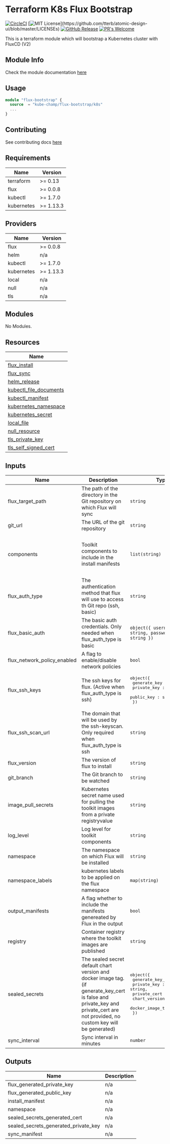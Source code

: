 # Terraform K8s Flux Bootstrap
[![CircleCI](https://circleci.com/gh/kube-champ/terraform-k8s-flux-bootstrap/tree/master.svg?style=shield)](https://circleci.com/gh/kube-champ/terraform-k8s-flux-bootstrap/tree/master) [![MIT License](https://img.shields.io/apm/l/atomic-design-ui.svg?)](https://github.com/tterb/atomic-design-ui/blob/master/LICENSEs) [![GitHub Release](https://img.shields.io/github/release/kube-champ/terraform-k8s-flux-bootstrap.svg?style=flat)]() [![PR's Welcome](https://img.shields.io/badge/PRs-welcome-brightgreen.svg?style=flat)](http://makeapullrequest.com)

This is a terraform module which will bootstrap a Kubernetes cluster with FluxCD (V2)

## Module Info
Check the module documentation [here](https://registry.terraform.io/modules/kube-champ/flux-bootstrap/k8s/latest)

## Usage

```terraform
module "flux-bootstrap" {
  source  = "kube-champ/flux-bootstrap/k8s"
  ...
}
```

## Contributing
See contributing docs [here](./docs/CONTRIBUTING.md)

## Requirements

| Name | Version |
|------|---------|
| terraform | >= 0.13 |
| flux | >= 0.0.8 |
| kubectl | >= 1.7.0 |
| kubernetes | >= 1.13.3 |

## Providers

| Name | Version |
|------|---------|
| flux | >= 0.0.8 |
| helm | n/a |
| kubectl | >= 1.7.0 |
| kubernetes | >= 1.13.3 |
| local | n/a |
| null | n/a |
| tls | n/a |

## Modules

No Modules.

## Resources

| Name |
|------|
| [flux_install](https://registry.terraform.io/providers/fluxcd/flux/latest/docs/data-sources/install) |
| [flux_sync](https://registry.terraform.io/providers/fluxcd/flux/latest/docs/data-sources/sync) |
| [helm_release](https://registry.terraform.io/providers/hashicorp/helm/latest/docs/resources/release) |
| [kubectl_file_documents](https://registry.terraform.io/providers/gavinbunney/kubectl/latest/docs/data-sources/file_documents) |
| [kubectl_manifest](https://registry.terraform.io/providers/gavinbunney/kubectl/latest/docs/resources/manifest) |
| [kubernetes_namespace](https://registry.terraform.io/providers/hashicorp/kubernetes/latest/docs/resources/namespace) |
| [kubernetes_secret](https://registry.terraform.io/providers/hashicorp/kubernetes/latest/docs/resources/secret) |
| [local_file](https://registry.terraform.io/providers/hashicorp/local/latest/docs/data-sources/file) |
| [null_resource](https://registry.terraform.io/providers/hashicorp/null/latest/docs/resources/resource) |
| [tls_private_key](https://registry.terraform.io/providers/hashicorp/tls/latest/docs/resources/private_key) |
| [tls_self_signed_cert](https://registry.terraform.io/providers/hashicorp/tls/latest/docs/resources/self_signed_cert) |

## Inputs

| Name | Description | Type | Default | Required |
|------|-------------|------|---------|:--------:|
| flux\_target\_path | The path of the directory in the Git repository on which Flux will sync | `string` | n/a | yes |
| git\_url | The URL of the git repository | `string` | n/a | yes |
| components | Toolkit components to include in the install manifests | `list(string)` | <pre>[<br>  "source-controller",<br>  "kustomize-controller",<br>  "helm-controller",<br>  "notification-controller"<br>]</pre> | no |
| flux\_auth\_type | The authentication method that flux will use to access th Git repo (ssh, basic) | `string` | `"ssh"` | no |
| flux\_basic\_auth | The basic auth credentials. Only needed when flux\_auth\_type is basic | `object({ username : string, password : string })` | <pre>{<br>  "password": "",<br>  "username": ""<br>}</pre> | no |
| flux\_network\_policy\_enabled | A flag to enable/disable network policies | `bool` | `false` | no |
| flux\_ssh\_keys | The ssh keys for flux. (Active when flux\_auth\_type is ssh) | <pre>object({<br>    generate_key : bool,<br>    private_key : string,<br>    public_key : string,<br>  })</pre> | <pre>{<br>  "generate_key": true,<br>  "private_key": "",<br>  "public_key": ""<br>}</pre> | no |
| flux\_ssh\_scan\_url | The domain that will be used by the ssh-keyscan. Only required when flux\_auth\_type is ssh | `string` | `""` | no |
| flux\_version | The version of flux to install | `string` | `"latest"` | no |
| git\_branch | The Git branch to be watched | `string` | `"master"` | no |
| image\_pull\_secrets | Kubernetes secret name used for pulling the toolkit images from a private registryvalue | `string` | `""` | no |
| log\_level | Log level for toolkit components | `string` | `"info"` | no |
| namespace | The namespace on which Flux will be installed | `string` | `"flux-system"` | no |
| namespace\_labels | kubernetes labels to be applied on the flux namespace | `map(string)` | `{}` | no |
| output\_manifests | A flag whether to include the manifests genereated by Flux in the output | `bool` | `false` | no |
| registry | Container registry where the toolkit images are published | `string` | `"ghcr.io/fluxcd"` | no |
| sealed\_secrets | The sealed secret default chart version and docker image tag. (if generate\_key\_cert is false and private\_key and private\_cert are not provided, no custom key will be generated) | <pre>object({<br>    generate_key_cert : bool,<br>    private_key : string,<br>    private_cert : string,<br>    chart_version : string,<br>    docker_image_tag : string<br>  })</pre> | <pre>{<br>  "chart_version": "1.13.2",<br>  "docker_image_tag": "v0.13.1",<br>  "generate_key_cert": true,<br>  "private_cert": "",<br>  "private_key": ""<br>}</pre> | no |
| sync\_interval | Sync interval in minutes | `number` | `1` | no |

## Outputs

| Name | Description |
|------|-------------|
| flux\_generated\_private\_key | n/a |
| flux\_generated\_public\_key | n/a |
| install\_manifest | n/a |
| namespace | n/a |
| sealed\_secrets\_generated\_cert | n/a |
| sealed\_secrets\_generated\_private\_key | n/a |
| sync\_manifest | n/a |
